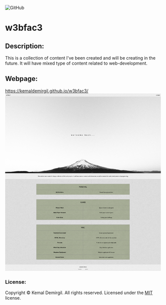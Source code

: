 ![GitHub](https://img.shields.io/github/license/kemaldemirgil/w3bfac3?color=brown)
# w3bfac3

## Description:
This is a collection of content I've been created and will be creating in the future. It will have mixed type of content related to web-development.

## Webpage:
https://kemaldemirgil.github.io/w3bfac3/
![The List](images/ssw3bfac3.png)

### License:

Copyright © Kemal Demirgil. All rights reserved.
Licensed under the [MIT](https://github.com/kemaldemirgil/w3bfac3/blob/main/LICENSE) license.
